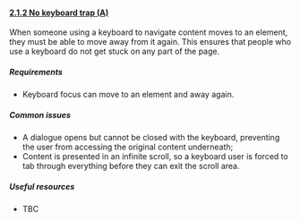 #### [2.1.2 No keyboard trap (A)](https://www.w3.org/TR/UNDERSTANDING-WCAG20/keyboard-operation-trapping.html)

When someone using a keyboard to navigate content moves to an element, they must be able to move away from it again. This ensures that people who use a keyboard do not get stuck on any part of the page.

##### Requirements

*   Keyboard focus can move to an element and away again.

##### Common issues

*   A dialogue opens but cannot be closed with the keyboard, preventing the user from accessing the original content underneath;
*   Content is presented in an infinite scroll, so a keyboard user is forced to tab through everything before they can exit the scroll area.

##### Useful resources

*   TBC
